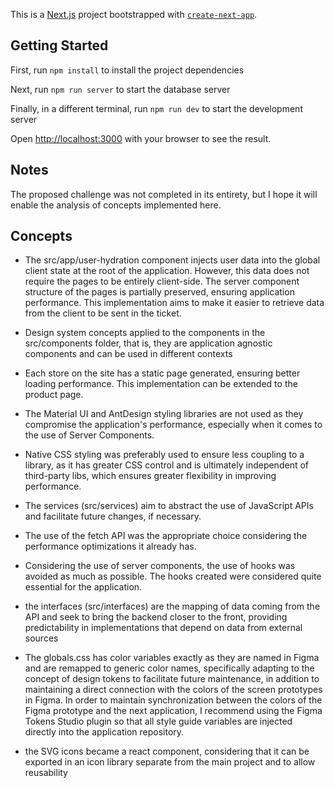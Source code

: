 This is a [Next.js](https://nextjs.org) project bootstrapped with [`create-next-app`](https://nextjs.org/docs/app/api-reference/cli/create-next-app).

## Getting Started

First, run `npm install` to install the project dependencies

Next, run `npm run server` to start the database server

Finally, in a different terminal, run `npm run dev` to start the development server

Open [http://localhost:3000](http://localhost:3000) with your browser to see the result.

## Notes

The proposed challenge was not completed in its entirety, but I hope it will enable the analysis of concepts implemented here.

## Concepts

- The src/app/user-hydration component injects user data into the global client state at the root of the application. However, this data does not require the pages to be entirely client-side. The server component structure of the pages is partially preserved, ensuring application performance. This implementation aims to make it easier to retrieve data from the client to be sent in the ticket.

- Design system concepts applied to the components in the src/components folder, that is, they are application agnostic components and can be used in different contexts

- Each store on the site has a static page generated, ensuring better loading performance. This implementation can be extended to the product page.

- The Material UI and AntDesign styling libraries are not used as they compromise the application's performance, especially when it comes to the use of Server Components.

- Native CSS styling was preferably used to ensure less coupling to a library, as it has greater CSS control and is ultimately independent of third-party libs, which ensures greater flexibility in improving performance.

- The services (src/services) aim to abstract the use of JavaScript APIs and facilitate future changes, if necessary.

- The use of the fetch API was the appropriate choice considering the performance optimizations it already has.

- Considering the use of server components, the use of hooks was avoided as much as possible. The hooks created were considered quite essential for the application.

- the interfaces (src/interfaces) are the mapping of data coming from the API and seek to bring the backend closer to the front, providing predictability in implementations that depend on data from external sources

- The globals.css has color variables exactly as they are named in Figma and are remapped to generic color names, specifically adapting to the concept of design tokens to facilitate future maintenance, in addition to maintaining a direct connection with the colors of the screen prototypes in Figma. In order to maintain synchronization between the colors of the Figma prototype and the next application, I recommend using the Figma Tokens Studio plugin so that all style guide variables are injected directly into the application repository.

- the SVG icons became a react component, considering that it can be exported in an icon library separate from the main project and to allow reusability
